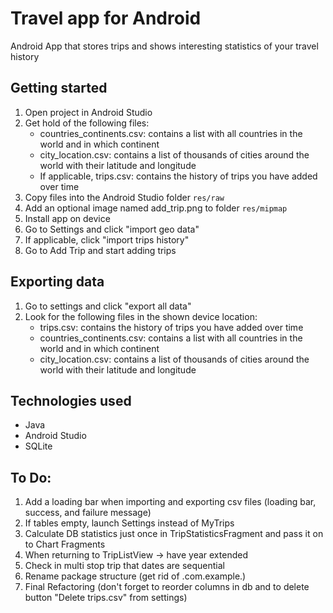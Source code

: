 # Travel app for Android
Android App that stores trips and shows interesting statistics of your travel history

## Getting started
1. Open project in Android Studio
1. Get hold of the following files:
    - countries_continents.csv: contains a list with all countries in the world and in which continent
    - city_location.csv: contains a list of thousands of cities around the world with their latitude and longitude
    - If applicable, trips.csv: contains the history of trips you have added over time
1. Copy files into the Android Studio folder `res/raw`
1. Add an optional image named add_trip.png to folder `res/mipmap`
1. Install app on device
1. Go to Settings and click "import geo data"
1. If applicable, click "import trips history"
1. Go to Add Trip and start adding trips

## Exporting data
1. Go to settings and click "export all data"
1. Look for the following files in the shown device location:
    - trips.csv: contains the history of trips you have added over time
    - countries_continents.csv: contains a list with all countries in the world and in which continent
    - city_location.csv: contains a list of thousands of cities around the world with their latitude and longitude

## Technologies used
- Java
- Android Studio
- SQLite

## To Do:
1. Add a loading bar when importing and exporting csv files (loading bar, success, and failure message)
1. If tables empty, launch Settings instead of MyTrips
1. Calculate DB statistics just once in TripStatisticsFragment and pass it on to Chart Fragments
1. When returning to TripListView -> have year extended
1. Check in multi stop trip that dates are sequential
1. Rename package structure (get rid of .com.example.)
1. Final Refactoring (don't forget to reorder columns in db and to delete button "Delete trips.csv" from settings)

